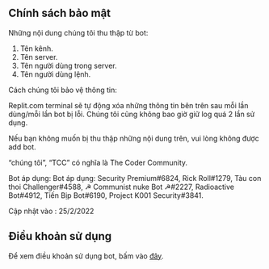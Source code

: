 ## Chính sách bảo mật

Những nội dung chúng tôi thu thập từ bot:

1. Tên kênh.
2. Tên server.
3. Tên người dùng trong server.
4. Tên người dùng lệnh.

Cách chúng tôi bảo vệ thông tin:

Replit.com terminal sẽ tự động xóa những thông tin bên trên sau mỗi lần dùng/mỗi lần bot bị lỗi. Chúng tôi cũng không bao giờ giữ log quá 2 lần sử dụng.


Nếu bạn không muốn bị thu thập những nội dung trên, vui lòng không được add bot.

“chúng tôi”, “TCC” có nghĩa là The Coder Community.

Bot áp dụng: Bot áp dụng: Security Premium#6824, Rick Roll#1279, Tàu con thoi Challenger#4588, ☭ Communist nuke Bot ☭#2227, Radioactive Bot#4912, Tiến Bịp Bot#6190, Project K001 Security#3841.

Cập nhật vào : 25/2/2022

## Điều khoản sử dụng

Để xem điều khoản sử dụng bot, bấm vào [đây](https://bachle2000.github.io/bottos).
